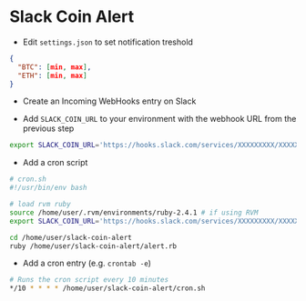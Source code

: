 # Slack Coin Alert

- Edit `settings.json` to set notification treshold

```json
{
  "BTC": [min, max],
  "ETH": [min, max]
}
```

- Create an Incoming WebHooks entry on Slack 

- Add `SLACK_COIN_URL` to your environment with the webhook URL from the previous step

```bash
export SLACK_COIN_URL='https://hooks.slack.com/services/XXXXXXXXX/XXXXXXXXX/xxxxxxxxxxxxxxxxxxxxxxxx'
```

- Add a cron script

```bash
# cron.sh
#!/usr/bin/env bash

# load rvm ruby
source /home/user/.rvm/environments/ruby-2.4.1 # if using RVM
export SLACK_COIN_URL='https://hooks.slack.com/services/XXXXXXXXX/XXXXXXXXX/xxxxxxxxxxxxxxxxxxxxxxxx'

cd /home/user/slack-coin-alert
ruby /home/user/slack-coin-alert/alert.rb
```

- Add a cron entry (e.g. `crontab -e`)

```bash
# Runs the cron script every 10 minutes
*/10 * * * * /home/user/slack-coin-alert/cron.sh
```
